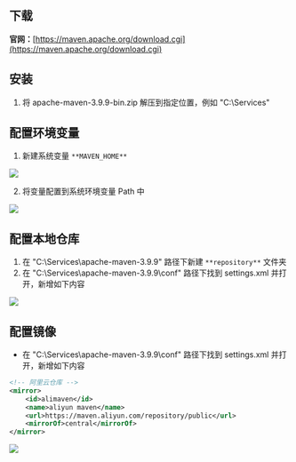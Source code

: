 ## 下载
**官网：**[https://maven.apache.org/download.cgi](https://maven.apache.org/download.cgi)

## 安装
1. 将 apache-maven-3.9.9-bin.zip 解压到指定位置，例如 "C:\Services"

## 配置环境变量
1. 新建系统变量 `**MAVEN_HOME**`

![](https://cdn.nlark.com/yuque/0/2024/png/33977556/1724382147578-55f3c0ac-7494-4a96-9e19-19313d61d3e0.png)

2. 将变量配置到系统环境变量 Path 中

![](https://cdn.nlark.com/yuque/0/2024/png/33977556/1724382264446-edc74a77-c56b-423c-8d3e-c506e933f535.png)

## 配置本地仓库
1. 在 "C:\Services\apache-maven-3.9.9" 路径下新建 `**repository**` 文件夹
2. 在 "C:\Services\apache-maven-3.9.9\conf" 路径下找到 settings.xml 并打开，新增如下内容

![](https://cdn.nlark.com/yuque/0/2024/png/33977556/1724383089930-31fcfb1d-ab47-40aa-9ac7-70d95c3f091f.png)

## 配置镜像
+ 在 "C:\Services\apache-maven-3.9.9\conf" 路径下找到 settings.xml 并打开，新增如下内容

```xml
<!-- 阿里云仓库 -->
<mirror>
    <id>alimaven</id>
    <name>aliyun maven</name>
    <url>https://maven.aliyun.com/repository/public</url>
    <mirrorOf>central</mirrorOf>
</mirror>
```

![](https://cdn.nlark.com/yuque/0/2024/png/33977556/1724383857093-12f82b92-b174-4114-a9d8-df061286b1bb.png)

